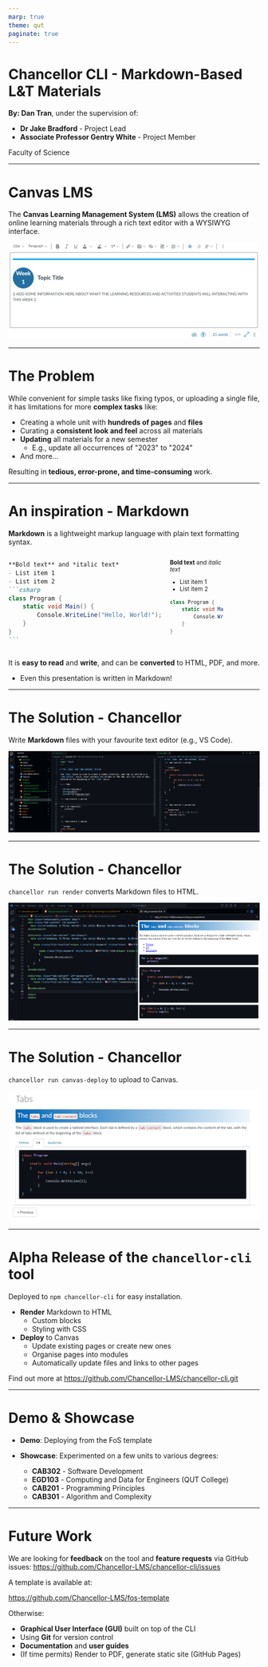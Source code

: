 ```yaml
---
marp: true
theme: qut
paginate: true
---
```


<!-- 
_backgroundImage: url('backgrounds/Title.PNG')
_class: title
 -->

# Chancellor CLI - Markdown-Based L&T Materials

**By: Dan Tran**, under the supervision of:

- **Dr Jake Bradford** - Project Lead
- **Associate Professor Gentry White** - Project Member

Faculty of Science

---
<!-- 
footer: '**Chancellor CLI - Markdown-Based L&T Materials**<br>Faculty of Science'
-->

# Canvas LMS

The **Canvas Learning Management System (LMS)** allows the creation of online learning materials through a rich text editor with a WYSIWYG interface.

![Canvas Rich Text Editor](./backgrounds/canvas_rich_text_editor.png)

---

# The Problem

While convenient for simple tasks like fixing typos, or uploading a single file, it has limitations for more **complex tasks** like:

- Creating a whole unit with **hundreds of pages** and **files**
- Curating a **consistent look and feel** across all materials
- **Updating** all materials for a new semester
  - E.g., update all occurrences of "2023" to "2024"
- And more...

Resulting in **tedious, error-prone, and time-consuming** work.

---

# An inspiration - Markdown

**Markdown** is a lightweight markup language with plain text formatting syntax.

<div style="display: flex; gap: 1rem">

<div style="flex: 0.5">

````markdown
**Bold text** and *italic text*
- List item 1
- List item 2
```csharp
class Program {
    static void Main() {
        Console.WriteLine("Hello, World!");
    }
}
```
````

</div>

<small style="flex: 0.35; overflow-y: scroll">

**Bold text** and *italic text*
- List item 1
- List item 2
```csharp
class Program {
    static void Main() {
        Console.WriteLine("Hello, World!");
    }
}
```

</small>

</div>

It is **easy to read** and **write**, and can be **converted** to HTML, PDF, and more.
- Even this presentation is written in Markdown!

---

# The Solution - Chancellor


Write **Markdown** files with your favourite text editor (e.g., VS Code).

![VS Code Editor](./backgrounds/vscode_editor.png)

---

# The Solution - Chancellor

`chancellor run render` converts Markdown files to HTML.

![Render to HTML](./backgrounds/render_html.png)

---

# The Solution - Chancellor

`chancellor run canvas-deploy` to upload to Canvas.

![Deployed to canvas](./backgrounds/canvas_deploy.png)

---

# Alpha Release of the `chancellor-cli` tool

Deployed to `npm chancellor-cli` for easy installation.

- **Render** Markdown to HTML
  - Custom blocks
  - Styling with CSS
- **Deploy** to Canvas
  - Update existing pages or create new ones
  - Organise pages into modules
  - Automatically update files and links to other pages

Find out more at https://github.com/Chancellor-LMS/chancellor-cli.git

---

# Demo & Showcase

- **Demo**: Deploying from the FoS template

- **Showcase**: Experimented on a few units to various degrees:
  - **CAB302** - Software Development
  - **EGD103** - Computing and Data for Engineers (QUT College)
  - **CAB201** - Programming Principles
  - **CAB301** - Algorithm and Complexity

---

# Future Work

We are looking for **feedback** on the tool and **feature requests** via GitHub issues: https://github.com/Chancellor-LMS/chancellor-cli/issues

A template is available at:

https://github.com/Chancellor-LMS/fos-template

Otherwise:

- **Graphical User Interface (GUI)** built on top of the CLI
- Using **Git** for version control
- **Documentation** and **user guides**
- (If time permits) Render to PDF, generate static site (GitHub Pages)